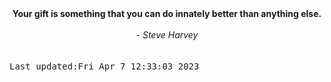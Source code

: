 
<div align="center"><b><span>Your gift is something that you can do innately better than anything else.</span></b><br><br><i> - Steve Harvey</i></div>
<br><br><kbd>Last updated:Fri Apr  7 12:33:03 2023</kbd>